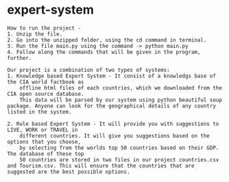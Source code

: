 # expert-system

	How to run the project -
	1. Unzip the file.
	2. Go into the unzipped folder, using the cd command in terminal.
	3. Run the file main.py using the command -> python main.py
	4. Follow along the commands that will be given in the program, further.

	Our project is a combination of two types of systems: 
	1. Knowledge based Expert System - It consist of a knowledgs base of the CIA world factbook as 
		offline html files of each countries, which we downloaded from the CIA open source database. 
		This data will be parsed by our system using python beautiful soup package. Anyone can look for the geographical details of any country listed in the system. 
	
	2. Rule based Expert System - It will provide you with suggestions to LIVE, WORK or TRAVEL in 
		different countries. It will give you suggestions based on the options that you choose, 
		by selecting from the worlds top 50 countries based on their GDP. The database of these top 
		50 countries are stored in two files in our project countries.csv and Tourism.csv. This will ensure that the countries that are suggested are the best possible options. 

